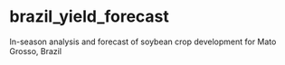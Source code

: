 # brazil_yield_forecast
In-season analysis and forecast of soybean crop development for Mato Grosso, Brazil
